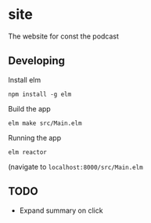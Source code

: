 # site
The website for const the podcast

## Developing
Install elm
```
npm install -g elm
```

Build the app
```
elm make src/Main.elm
```

Running the app
```
elm reactor
```
(navigate to `localhost:8000/src/Main.elm`

## TODO
 - Expand summary on click
